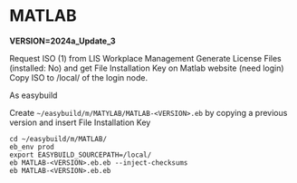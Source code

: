 # MATLAB 

**VERSION=2024a_Update_3**

Request ISO (1) from LIS Workplace Management
Generate License Files (installed: No) and get File Installation Key on Matlab website (need login)
Copy ISO to /local/ of the login node.

As easybuild

Create `~/easybuild/m/MATYLAB/MATLAB-<VERSION>.eb` by copying a previous version and insert File Installation Key

```shell
cd ~/easybuild/m/MATLAB/
eb_env prod
export EASYBUILD_SOURCEPATH=/local/
eb MATLAB-<VERSION>.eb.eb --inject-checksums
eb MATLAB-<VERSION>.eb.eb
```